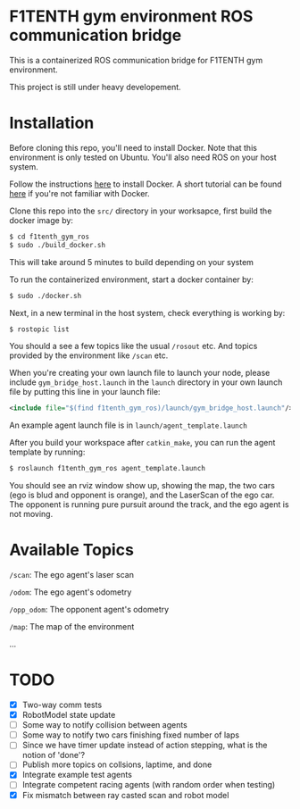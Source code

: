 # F1TENTH gym environment ROS communication bridge
This is a containerized ROS communication bridge for F1TENTH gym environment.

This project is still under heavy developement.

# Installation
Before cloning this repo, you'll need to install Docker. Note that this environment is only tested on Ubuntu. You'll also need ROS on your host system.

Follow the instructions [here](https://docs.docker.com/install/linux/docker-ce/ubuntu/) to install Docker. A short tutorial can be found [here](https://docs.docker.com/get-started/) if you're not familiar with Docker.

Clone this repo into the ```src/``` directory in your worksapce, first build the docker image by:

```bash
$ cd f1tenth_gym_ros
$ sudo ./build_docker.sh
```

This will take around 5 minutes to build depending on your system

To run the containerized environment, start a docker container by:

```bash
$ sudo ./docker.sh
```

Next, in a new terminal in the host system, check everything is working by:
```bash
$ rostopic list
```

You should a see a few topics like the usual ```/rosout``` etc. And topics provided by the environment like ```/scan``` etc.

When you're creating your own launch file to launch your node, please include ```gym_bridge_host.launch``` in the ```launch``` directory in your own launch file by putting this line in your launch file:

```xml
<include file="$(find f1tenth_gym_ros)/launch/gym_bridge_host.launch"/>
```

An example agent launch file is in ```launch/agent_template.launch```

After you build your workspace after ```catkin_make```, you can run the agent template by running:

```bash
$ roslaunch f1tenth_gym_ros agent_template.launch
```

You should see an rviz window show up, showing the map, the two cars (ego is blud and opponent is orange), and the LaserScan of the ego car. The opponent is running pure pursuit around the track, and the ego agent is not moving.

# Available Topics

```/scan```: The ego agent's laser scan

```/odom```: The ego agent's odometry

```/opp_odom```: The opponent agent's odometry

```/map```: The map of the environment

...

# TODO
- [x] Two-way comm tests
- [x] RobotModel state update
- [ ] Some way to notify collision between agents
- [ ] Some way to notify two cars finishing fixed number of laps
- [ ] Since we have timer update instead of action stepping, what is the notion of 'done'?
- [ ] Publish more topics on collsions, laptime, and done
- [x] Integrate example test agents
- [ ] Integrate competent racing agents (with random order when testing)
- [x] Fix mismatch between ray casted scan and robot model